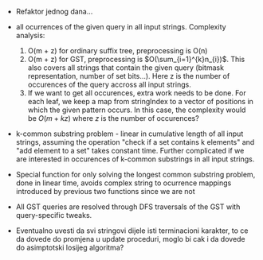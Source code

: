 - Refaktor jednog dana...

- all ocurrences of the given query in all input strings. Complexity analysis:
    1. O(m + z) for ordinary suffix tree, preprocessing is O(n)
    2. O(m + z) for GST, preprocessing is $O(\sum_{i=1}^{k}n_{i})$. This also covers all strings that contain the 
       given query (bitmask representation, number of set bits...). Here z is the number of occurences of the query
       accross all input strings.
    3. If we want to get all occurences, extra work needs to be done. For each leaf, we keep a map from stringIndex
       to a vector of positions in which the given pattern occurs. In this case, the complexity would be
       $O(m + kz)$ where $z$ is the number of occurences?

- k-common substring problem - linear in cumulative length of all input strings, assuming the operation "check if a set     contains k elements" and "add element to a set" takes constant time. Further complicated if we are interested in occurences
of k-common substrings in all input strings.

- Special function for only solving the longest common substring problem, done in linear time, avoids complex string to
  ocurrence mappings introduced by previous two functions since we are not

- All GST queries are resolved through DFS traversals of the GST with query-specific tweaks.

- Eventualno uvesti da svi stringovi dijele isti terminacioni karakter, to ce da dovede do promjena u update proceduri, moglo bi cak i da dovede do asimptotski losijeg algoritma?